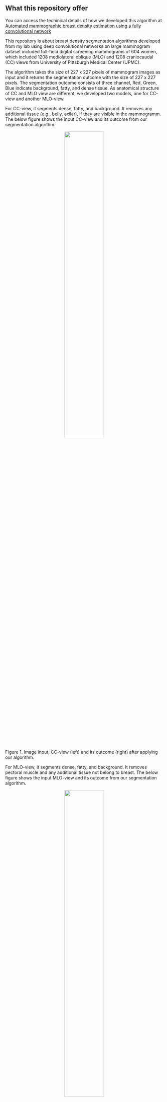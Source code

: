 ## What this repository offer
You can access the techinical details of how we developed this algorithm at [Automated mammographic breast density estimation using a fully convolutional network](https://aapm.onlinelibrary.wiley.com/doi/full/10.1002/mp.12763)

This repository is about breast density segmentation algorithms developed from my lab using deep convolutional networks on large mammogram dataset included full-field digital screening mammograms of 604 women, which included 1208 mediolateral oblique (MLO) and 1208 craniocaudal (CC) views from University of Pittsburgh Medical Center (UPMC).

The algorithm takes the size of 227 x 227 pixels of mammogram images as input and it returns the segmentation outcome with the size of 227 x 227 pixels.
The segmentation outcome consists of three channel, Red, Green, Blue indicate background, fatty, and dense tissue. 
As anatomical structure of CC and MLO view are different, we developed two models, one for CC-view and another MLO-view. 

For CC-view, it segments dense, fatty, and background. It removes any additional tissue (e.g., belly, axilar), if they are visible in the mammogramm.
The below figure shows the input CC-view and its outcome from our segmentation algorithm.
<p align="center">
<img src="https://github.com/user-attachments/assets/3a704acd-57b1-4862-b30a-c0a4a7528113" width="50%" \>
  <figcaption> Figure 1. Image input, CC-view (left) and its outcome (right) after applying our algorithm.</figcaption>
</p>

For MLO-view, it segments dense, fatty, and background. It removes pectoral muscle and any additional tissue not belong to breast.
The below figure shows the input MLO-view and its outcome from our segmentation algorithm.
<p align="center">
<img src="https://github.com/user-attachments/assets/d6ac5e82-7df0-48d1-bcb6-e8c5aaba9005" width="50%" \>
  <figcaption> Figure 2. Image input, MLO-view (left) and its outcome (right) after applying our algorithm.</figcaption>
</p>

The algorithm developed on MATLAB environment. We used SegNet architecture, trained on 1208 CC and 1208 MLO view of full-field digital screening mammograms of 604 women.

**Currently, the algorithm only works on "For presentation" view of Hologic screening digital mammograms.**

We are continuously working on improving the algorithm. Improved algorithm with better architectures, making it work on synthetic mammograms and non-Hologic images will be available in this repository in the future.
## How to use our algorithm
**You will need Matlab version 2019b or higher and Deep Learning Toolbox to use this repository**

Download our weights available at: [Mammo-Dense-SegNet Weights](https://drive.google.com/file/d/1iEz8bJjITJo68QC6Pko2ivjQ7zXHSCuD/view?usp=drive_link)

Extract mammogram images from DICOM. For matlab, use dicomread function.
```matlab
dicomimg = dicomread([DICOM File]);
```
Convert dicomimg to 8 bit image using min-max normalization. For matlab, use mat2gray function.
```matlab
img = mat2gray(dicomimg);
```
After that, load the network weight, a target mammogram image, and then apply it using MATLAB function semnaticseg:
```matlab
%% CC view
load SegNet_227x227_CC_v2_e10.mat; % CC view model
img = imread('mammogram_test_CC.jpg');
img = imresize(img,[227 227]);
[~,~,segimg] = semanticseg(img,net); $
% display the segmentation result
figure(1);
subplot(121); imshow(img);
subplot(122); imshow(segimg);
%% MLO view
load SegNet_227x227_MLO_v2_e10.mat; % MLO view model
img = imread('mammogram_test_MLO.png');
img = imresize(img,[227 227]);
[~,~,segimg] = semanticseg(img,net);
% display the segmentation result
figure(2);
subplot(121); imshow(img);
subplot(122); imshow(segimg);
```
<p align="center">
<img src="https://github.com/user-attachments/assets/d0ea4167-ea2b-43e9-9591-b8a00fe10710" width="100%" \>

  <figcaption> Figure 3. Input and Output from the above example.</figcaption>
</p>

## Citation
If you use this code for your research, please cite our papers.
```
@article{lee_automated_2018,
	title = {Automated mammographic breast density estimation using a fully convolutional network},
	volume = {45},
	copyright = {© 2018 American Association of Physicists in Medicine},
	issn = {2473-4209},
	url = {https://aapm.onlinelibrary.wiley.com/doi/abs/10.1002/mp.12763},
	doi = {10.1002/mp.12763},
	language = {en},
	number = {3},
	urldate = {2018-10-18},
	journal = {Medical Physics},
	author = {Lee, Juhun and Nishikawa, Robert M},
	month = mar,
	year = {2018},
	keywords = {segmentation, breast density, mammography, deep learning},
	pages = {1178--1190},
}
```
<p xmlns:cc="http://creativecommons.org/ns#" xmlns:dct="http://purl.org/dc/terms/"><a property="dct:title" rel="cc:attributionURL" href="https://github.com/juhunlee82/Breast-Density-Segmentation-Algorithm">Deep breast density segmentation algorithm</a> by <a rel="cc:attributionURL dct:creator" property="cc:attributionName" href="https://scholar.google.com/citations?user=mrgGoBwAAAAJ&hl=en">Juhun Lee</a> is licensed under <a href="https://creativecommons.org/licenses/by-nc-nd/4.0/?ref=chooser-v1" target="_blank" rel="license noopener noreferrer" style="display:inline-block;">CC BY-NC-ND 4.0<img style="height:22px!important;margin-left:3px;vertical-align:text-bottom;" src="https://mirrors.creativecommons.org/presskit/icons/cc.svg?ref=chooser-v1" alt=""><img style="height:22px!important;margin-left:3px;vertical-align:text-bottom;" src="https://mirrors.creativecommons.org/presskit/icons/by.svg?ref=chooser-v1" alt=""><img style="height:22px!important;margin-left:3px;vertical-align:text-bottom;" src="https://mirrors.creativecommons.org/presskit/icons/nc.svg?ref=chooser-v1" alt=""><img style="height:22px!important;margin-left:3px;vertical-align:text-bottom;" src="https://mirrors.creativecommons.org/presskit/icons/nd.svg?ref=chooser-v1" alt=""></a></p>
